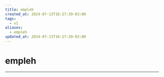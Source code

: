 ```yaml
---
title: empleh
created_at: 2024-07-13T16:27:39-03:00
tags:
  - v1
aliases:
  - empleh
updated_at: 2024-07-13T16:27:39-03:00
---
```

# empleh
---

